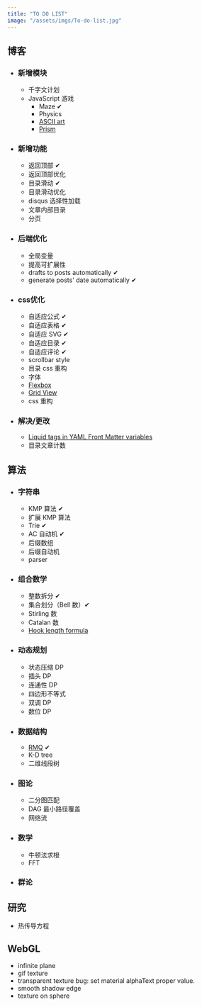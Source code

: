 ```yaml
---
title: "TO DO LIST"
image: "/assets/imgs/To-do-list.jpg"
---
```


<!-- # To-do List -->
## 博客
* ### 新增模块
	* 千字文计划
	* JavaScript 游戏
		* Maze &#10004;
		* Physics
		* [ASCII art][7]
		* [Prism][4]
* ### 新增功能
	* 返回顶部 &#10004;
	* 返回顶部优化
	* 目录滑动 &#10004;
	* 目录滑动优化
	* disqus 选择性加载
	* 文章内部目录
	* 分页
* ### 后端优化
	* 全局变量
	* 提高可扩展性
	* drafts to posts automatically &#10004;
	* generate posts' date automatically &#10004;
* ### css优化
	* 自适应公式 &#10004;
	* 自适应表格 &#10004;
	* 自适应 SVG &#10004;
	* 自适应目录 &#10004;
	* 自适应评论 &#10004;
	* scrollbar style
	* 目录 css 重构
	* 字体
	* [Flexbox][2]
	* [Grid View][3]
	* css 重构
* ### 解决/更改
	* [Liquid tags in YAML Front Matter variables][1]
	* 目录文章计数

## 算法
* ### 字符串
	* KMP 算法 &#10004;
	* 扩展 KMP 算法
	* Trie &#10004;
	* AC 自动机 &#10004;
	* 后缀数组
	* 后缀自动机
	* parser
* ### 组合数学
	* 整数拆分 &#10004;
	* 集合划分（Bell 数）&#10004;
	* Stirling 数 
	* Catalan 数 
	* [Hook length formula][6]
* ### 动态规划
	* 状态压缩 DP
	* 插头 DP
	* 连通性 DP
	* 四边形不等式
	* 双调 DP
	* 数位 DP
* ### 数据结构
    * [RMQ][8] &#10004;
	* K-D tree
	* 二维线段树
* ### 图论
	* 二分图匹配
	* DAG 最小路径覆盖
	* 网络流
* ### 数学
	* 牛顿法求根
	* FFT

* ### 群论

## 研究
* 热传导方程

## WebGL
* infinite plane
* gif texture
* transparent texture bug: set material alphaText proper value.
* smooth shadow edge
* texture on sphere



[1]: http://stackoverflow.com/questions/22392186/using-liquid-tags-in-yaml-front-matter-variables
[2]: http://www.ruanyifeng.com/blog/2015/07/flex-grammar.html
[3]: https://www.w3schools.com/css/css_rwd_grid.asp
[4]: https://tympanus.net/codrops/2015/03/31/prism-effect-slider-canvas/
[6]: https://www.zhihu.com/question/37918846
[7]: https://en.wikipedia.org/wiki/ASCII_art
[8]: https://www.topcoder.com/community/data-science/data-science-tutorials/range-minimum-query-and-lowest-common-ancestor/#Lowest%20Common%20Ancestor%20(LCA)